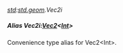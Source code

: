 _[std](../../modules/std/std-module.md):[std.geom](../../modules/std/std-geom.md).Vec2i_
##### Alias Vec2i:[Vec2](../../modules/std/std-geom-vec2.md)<[Int](../../modules/wonkey/wonkey-types-int.md)>
Convenience type alias for Vec2\<Int\>.
